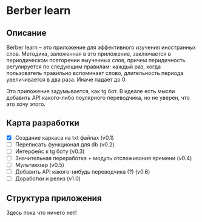 # Berber learn

## Описание
Berber learn – это приложение для эффективного изучения иностранных слов. Методика, заложенная в это приложение, заключается в периодическом повторении выученных слов, причем перидичность регулируется по следующим правилам:
каждый раз, когда пользователь правильно вспоминает слово, длительность периода увеличивается в два раза. Иначе падает до 0.

Это приложение задумывается, как tg бот. В идеале есть мысли добавить API какого-либо поулярного переводчика, но не уверен, что это хочу этого.

## Карта разработки
- [x] Создание каркаса на txt файлах (v0.1)
- [ ] Переписать функционал для db (v0.2)
- [ ] Интерфейс к tg боту (v0.3)
- [ ] Значительная переработка + модуль отслеживания времени (v0.4)
- [ ] Мультиюзер (v0.5)
- [ ] Добавить API какого-нибудь переводчика (?) (v0.6)
- [ ] Доработки и релиз (v1.0)

## Структура приложения
Здесь пока что ничего нет!